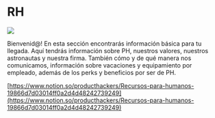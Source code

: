 # RH

![](https://media.giphy.com/media/BpS6k9mXoDiZa/giphy.gif)

Bienvenid@! En esta sección encontrarás información básica para tu llegada. Aquí tendrás información sobre PH, nuestros valores, nuestros astronautas y nuestra firma. También cómo y de qué  manera nos comunicamos, información sobre vacaciones y equipamiento por empleado, además de los perks y beneficios por ser de PH.

[https://www.notion.so/producthackers/Recursos-para-humanos-19866d7d03014ff0a2d4d48242739249](https://www.notion.so/producthackers/Recursos-para-humanos-19866d7d03014ff0a2d4d48242739249)
